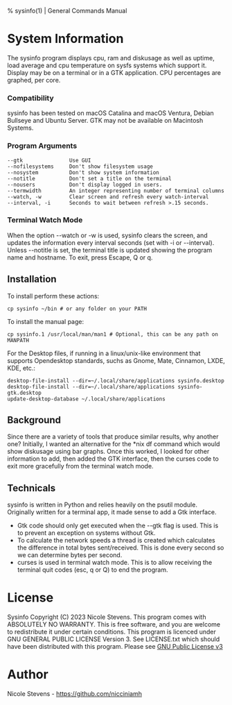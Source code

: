% sysinfo(1) | General Commands Manual

# System Information
The sysinfo program displays cpu, ram and diskusage as well as uptime, load average and cpu temperature on sysfs systems which support it. Display may be on a terminal or in a GTK application. 
CPU percentages are graphed, per core. 

### Compatibility
sysinfo has been tested on macOS Catalina and macOS Ventura, Debian Bullseye and Ubuntu Server. GTK may not be available on Macintosh Systems. 

### Program Arguments
```
--gtk				Use GUI
--nofilesystems		Don't show filesystem usage
--nosystem			Don't show system information
--notitle			Don't set a title on the terminal
--nousers			Don't display logged in users.
--termwidth			An integer representing number of terminal columns
--watch, -w			Clear screen and refresh every watch-interval
--interval, -i 		Seconds to wait between refresh >.15 seconds.
```

### Terminal Watch Mode
When the option --watch or -w is used, sysinfo clears the screen, and updates the information every interval
seconds (set with -i or --interval). Unless --notitle is set, the terminal title is updated showing the program name and hostname. To exit, press Escape, Q or q. 

## Installation

To install perform these actions:

`cp sysinfo ~/bin # or any folder on your PATH`

To install the manual page:

`cp sysinfo.1 /usr/local/man/man1 # Optional, this can be any path on MANPATH`


For the Desktop files, if running in a linux/unix-like environment that supports Opendesktop standards, suchs as Gnome, Mate, Cinnamon, LXDE, KDE, etc.:

```
desktop-file-install --dir=~/.local/share/applications sysinfo.desktop
desktop-file-install --dir=~/.local/share/applications sysinfo-gtk.desktop
update-desktop-database ~/.local/share/applications
```

## Background
Since there are a variety of tools that produce similar results, why another one? Initially, I wanted an alternative for the *nix df command which would show diskusage using bar graphs. Once this worked, I looked for other information to add, then added the GTK interface, then the curses code to exit more gracefully from the terminal watch mode.

## Technicals
sysinfo is written in Python and relies heavily on the psutil module. Originally written for a terminal app, it made sense to add a  Gtk interface.

* Gtk code should only get executed when the --gtk flag is used. This is to prevent an exception on systems without Gtk. 
* To calculate the network speeds a thread is created which calculates the difference in total bytes sent/received. This is done every second so we can determine bytes per second. 
* curses is used in terminal watch mode. This is to allow receiving the terminal quit codes (esc, q or Q) to end the program.


# License
Sysinfo Copyright (C) 2023 Nicole Stevens. This program comes with ABSOLUTELY NO WARRANTY. This is
free software, and you are welcome to redistribute it under certain conditions. This program is
licenced under GNU GENERAL PUBLIC LICENSE Version 3. See LICENSE.txt which should have been
distributed with this program. Please see [GNU Public License v3](https://www.gnu.org/licenses/gpl-3.0.txt)

# Author
Nicole Stevens - https://github.com/nicciniamh
